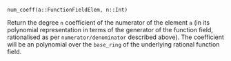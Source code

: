 ```
num_coeff(a::FunctionFieldElem, n::Int)
```

Return the degree `n` coefficient of the numerator of the element `a` (in its polynomial representation in terms of the generator of the function field, rationalised as per `numerator/denominator` described above). The coefficient will be an polynomial over the `base_ring` of the underlying rational function field.
